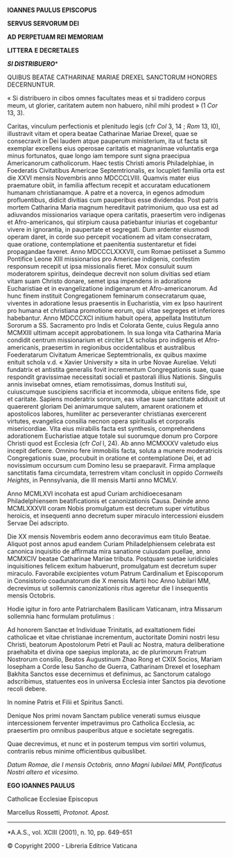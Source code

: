 **IOANNES PAULUS EPISCOPUS**

**SERVUS SERVORUM DEI**

**AD PERPETUAM REI MEMORIAM**

**LITTERA** **E DECRETALES**

***SI DISTRIBUERO****

QUIBUS BEATAE CATHARINAE MARIAE DREXEL SANCTORUM HONORES DECERNUNTUR.

« Si distribuero in cibos omnes facultates meas et si tradidero corpus meum, ut glorier, caritatem autem non habuero, nihil mihi prodest » (1 *Cor* 13, 3).

Caritas, vinculum perfectionis et plenitudo legis (cfr *Col* 3, 14 ; *Rom* 13, l0), illustravit vitam et opera beatae Catharinae Mariae Drexel, quae se consecravit in Dei laudem atque pauperum ministerium, ita ut facta sit exemplar excellens eius operosae caritatis et magnanimae voluntatis erga minus fortunatos, quae longo iam tempore sunt signa praecipua Americanorum catholicorum. Haec testis Christi amoris Philadelphiae, in Foederatis Civitatibus Americae Septemtrionalis, ex locupleti familia orta est die XXVI mensis Novembris anno MDCCCLVIII. Quamvis mater eius praemature obiit, in familia affectum recepit et accuratam educationem humanam christianamque. A patre et a noverca, in egenos admodum profluentibus, didicit divitias cum pauperibus esse dividendas. Post patris mortem Catharina Maria magnum hereditavit patrimonium, quo usa est ad adiuvandos missionarios variaque opera caritatis, praesertim vero indigenas et Afro-americanos, qui stirpium causa patiebantur iniurias et cogebantur vivere in ignorantia, in paupertate et segregati. Dum ardenter eiusmodi operam daret, in corde suo percepit vocationem ad vitam consecratam, quae oratione, contemplatione et paenitentia sustentaretur et fidei propagandae faveret. Anno MDCCCLXXXVII, cum Romae petiisset a Summo Pontifice Leone XIII missionarios pro Americae indigenis, confestim responsum recepit ut ipsa missionalis fieret. Mox consuluit suum moderatorem spiritus, deindeque decrevit non solum divitias sed etiam vitam suam Christo donare, semet ipsa impendens in adoratione Eucharistiae et in evangelizatione indigenarum et Afro-americanorum. Ad hunc finem instituit Congregationem feminarum consecratarum quae, viventes in adoratione Iesus praesentis in Eucharistia, vim ex Ipso haurirent pro humana et christiana promotione eorum, qui vitae segreges et inferiores habebantur. Anno MDCCCXCI initium habuit opera, appellata Institutum Sororum a SS. Sacramento pro Indis et Colorata Gente, cuius Regula anno MCMXIII ultimam accepit approbationem. In sua longa vita Catharina Maria condidit centrum missionarium et circiter LX scholas pro indigenis et Afro-americanis, praesertim in regionibus occidentalibus et australibus Foederatarum Civitatum Americae Septemtrionalis, ex quibus maxime enituit schola v.d. « Xavier University » sita in urbe Novae Aureliae. Veluti fundatrix et antistita generalis fovit incrementum Congregationis suae, quae respondit gravissimae necessitati sociali et pastorali illius Nationis. Singulis annis invisebat omnes, etiam remotissimas, domus Instituti sui, cuiuscumque suscipiens sacrificia et incommoda, ubique enitens fide, spe et caritate. Sapiens moderatrix sororum, eas vitae suae sanctitate adduxit ut quaererent gloriam Dei animarumque salutem, amarent orationem et apostolicos labores, humiliter ac perseveranter christianas exercerent virtutes, evangelica consilia necnon opera spiritualis et corporalis misericordiae. Vita eius mirabilis facta est synthesis, comprehendens adorationem Eucharistiae atque totale sui suorumque donum pro Corpore Christi quod est Ecclesia (cfr *Col* l, 24). Ab anno MCMXXXV valetudo eius incepit deficere. Omnino fere immobilis facta, soluta a munere moderatricis Congregationis suae, procubuit in oratione et contemplatione Dei, et ad novissimum occursum cum Domino Iesu se praeparavit. Firma amplaque sanctitatis fama circumdata, terrestrem vitam conclusit in oppido *Cornwells* *Heights*, in Pennsylvania, die III mensis Martii anno MCMLV.

Anno MCMLXVI incohata est apud Curiam archidioecesanam Philadelphiensem beatificationis et canonizationis Causa. Deinde anno MCMLXXXVII coram Nobis promulgatum est decretum super virtutibus heroicis, et insequenti anno decretum super miraculo intercessioni eiusdem Servae Dei adscripto.

Die XX mensis Novembris eodem anno decoravimus eam titulo Beatae. Aliquot post annos apud eandem Curiam Philadelphiensem celebrata est canonica inquisitio de affirmata mira sanatione cuiusdam puellae, anno MCMXCIV beatae Catharinae Mariae tributa. Postquam suetae iuridiciales inquisitiones felicem exitum habuerunt, promulgatum est decretum super miraculo. Favorabile excipientes votum Patrum Cardinalium et Episcoporum in Consistorio coadunatorum die X mensis Martii hoc Anno Iubilari MM, decrevimus ut sollemnis canonizationis ritus ageretur die I insequentis mensis Octobris.

Hodie igitur in foro ante Patriarchalem Basilicam Vaticanam, intra Missarum sollemnia hanc formulam protulimus :

Ad honorem Sanctae et Individuae Trinitatis, ad exaltationem fidei catholicae et vitae christianae incrementum, auctoritate Domini nostri Iesu Christi, beatorum Apostolorum Petri et Pauli ac Nostra, matura deliberatione praehabita et divina ope saepius implorata, ac de plurimorum Fratrum Nostrorum consilio, Beatos Augustinum Zhao Rong et CXIX Socios, Mariam Iosepham a Corde Iesu Sancho de Guerra, Catharinam Drexel et Iosepham Bakhita Sanctos esse decernimus et definimus, ac Sanctorum catalogo adscribimus, statuentes eos in universa Ecclesia inter Sanctos pia devotione recoli debere.

In nomine Patris et Filii et Spiritus Sancti.

Denique Nos primi novam Sanctam publice venerati sumus eiusque intercessionem ferventer impetravimus pro Catholica Ecclesia, ac praesertim pro omnibus pauperibus atque e societate segregatis.

Quae decrevimus, et nunc et in posterum tempus vim sortiri volumus, contrariis rebus minime officientibus quibuslibet.

*Datum Romae, die I mensis Octobris, anno Magni Iubilaei MM, Pontificatus Nostri altero et vicesimo.*

**EGO IOANNES PAULUS**

Catholicae Ecclesiae Episcopus

Marcellus Rossetti, *Protonot. Apost.*

* * *

*A.A.S., vol. XCIII (2001), n. 10, pp. 649-651

© Copyright 2000 - Libreria Editrice Vaticana